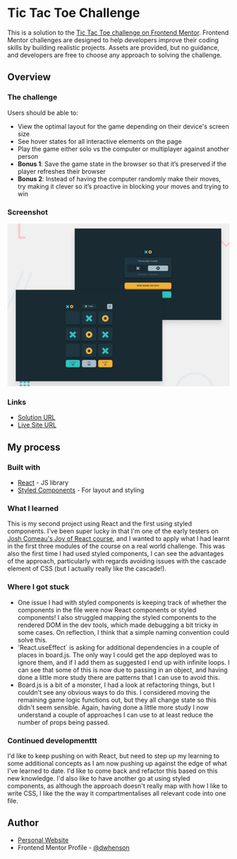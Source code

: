 # Tic Tac Toe Challenge

This is a solution to the [Tic Tac Toe challenge on Frontend Mentor](https://www.frontendmentor.io/challenges/tic-tac-toe-game-Re7ZF_E2v). Frontend Mentor challenges are designed to help developers improve their coding skills by building realistic projects. Assets are provided, but no guidance, and developers are free to choose any approach to solving the challenge.

## Overview

### The challenge

Users should be able to:

- View the optimal layout for the game depending on their device's screen size
- See hover states for all interactive elements on the page
- Play the game either solo vs the computer or multiplayer against another person
- **Bonus 1**: Save the game state in the browser so that it’s preserved if the player refreshes their browser 
- **Bonus 2**: Instead of having the computer randomly make their moves, try making it clever so it’s proactive in blocking your moves and trying to win

### Screenshot

![Design preview for the Tic Tac Toe coding challenge](./images/preview.jpg)

### Links

- [Solution URL](https://github.com/dwhenson/fem-ttt-game)
- [Live Site URL](https://fem-ttt-game-react.netlify.app)

## My process

### Built with

- [React](https://reactjs.org/) - JS library
- [Styled Components](https://styled-components.com/) - For layout and styling

### What I learned

This is my second project using React and the first using styled components. I've been super lucky in that I'm one of the early testers on [Josh Comeau's Joy of React course](https://www.joyofreact.com/), and I wanted to apply what I had learnt in the first three modules of the course on a real world challenge. This was also the first time I had used styled components, I can see the advantages of the approach, particularly with regards avoiding issues with the cascade element of CSS (but I actually really like the cascade!).

### Where I got stuck

- One issue I had with styled components is keeping track of whether the components in the file were now React components or styled components! I also struggled mapping the styled components to the rendered DOM in the dev tools, which made debugging a bit tricky in some cases. On reflection, I think that a simple naming convention could solve this. 
- 'React.useEffect` is asking for additional dependencies in a couple of places in board.js. The only way I could get the app deployed was to ignore them, and if I add them as suggested I end up with infinite loops. I can see that some of this is now due to passing in an object, and having done a little more study there are patterns that I can use to avoid this. 
- Board.js is a bit of a monster, I had a look at refactoring things, but I couldn't see any obvious ways to do this. I considered moving the remaining game logic functions out, but they all change state so this didn't seem sensible. Again, having done a little more study I now understand a couple of approaches I can use to at least reduce the number of props being passed. 

### Continued developmenttt

I'd like to keep pushing on with React, but need to step up my learning to some additional concepts as I am now pushing up against the edge of what I've learned to date. I'd like to come back and refactor this based on this new knowledge. I'd also like to have another go at using styled components, as although the approach doesn't really map with how I like to write CSS, I like the the way it compartmentalises all relevant code into one file.

## Author

- [Personal Website](https://www.dwhenson.com)
- Frontend Mentor Profile - [@dwhenson](https://www.frontendmentor.io/profile/dwhenson)
